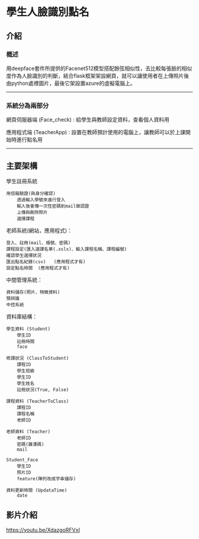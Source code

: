 # 學生人臉識別點名

## 介紹

### 概述

用deepface套件所提供的Facenet512模型搭配餘弦相似性，去比較每張臉的相似度作為人臉識別的判斷，結合flask框架架設網頁，就可以讓使用者在上傳照片後由python處裡圖片，最後它架設置azure的虛擬電腦上。

---

### 系統分為兩部分

網頁伺服器端 (Face_check)
: 給學生與教師設定資料，查看個人資料用

應用程式端 (TeacherApp)
: 設置在教師預計使用的電腦上，讓教師可以於上課開始時進行點名用

---

## 主要架構

學生註冊系統

    用信箱驗證(與身分確認)		 
    	透過輸入學號來進行登入
    	輸入後會傳一次性密碼到mail做認證
    	上傳與刪除照片	
    	選擇課程	
		

老師系統(網站，應用程式)：

    登入、註冊(mail、帳號、密碼)
    課程設定(匯入選課名單(.xslx)、輸入課程名稱、課程編號)
    確認學生選擇狀況
    匯出點名紀錄(csv)   (應用程式才有)
    設定點名時間	(應用程式才有)
	

中間管理系統：        
      
    資料儲存(照片，特徵資料)
    預辨識
    中控系統


資料庫結構：

    學生資料 (Student)
    	學生ID
    	註冊時間
    	face

    修課狀況 (ClassToStudent)
    	課程ID
    	學生班級
    	學生ID	
    	學生姓名
    	註冊狀況(True, False)

    課程資料 (TeacherToClass)
    	課程ID
    	課程名稱
    	老師ID
		
    老師資料 (Teacher)
    	老師ID
    	密碼(雜湊碼)	
    	mail
	
    Student_Face
    	學生ID
    	照片ID
    	feature(陣列改成字串儲存)

    資料更新時間 (UpdataTime)
    	date

## 影片介紹
https://youtu.be/XdazgoRFVxI
